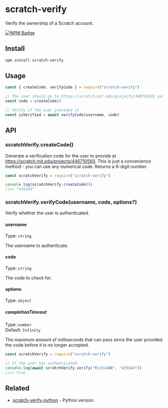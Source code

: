# scratch-verify

Verify the ownership of a Scratch account.

[![NPM Badge](https://nodei.co/npm/scratch-verify.png)](https://npmjs.com/package/scratch-verify)

## Install

```sh
npm install scratch-verify
```

## Usage

```js
const { createCode, verifyCode } = require("scratch-verify")

// The user should go to https://scratch.mit.edu/projects/440710593 and provide `code`
const code = createCode()

// Verify if the user provided it
const isVerified = await verifyCode(username, code)
```

## API

### scratchVerify.createCode()

Generate a verification code for the user to provide at https://scratch.mit.edu/projects/440710593. This is just a convenience method - you can use any numerical code. Returns a 6-digit number.

```js
const scratchVerify = require("scratch-verify")

console.log(scratchVerify.createCode())
//=> "435543"
```

### scratchVerify.verifyCode(username, code, options?)

Verify whether the user is authenticated.

#### username

Type: `string`

The username to authenticate.

#### code

Type: `string`

The code to check for.

#### options

Type: `object`

##### completionTimeout

Type: `number`\
Default: `Infinity`

The maximum amount of milliseconds that can pass since the user provided the code before it is no longer accepted.

```js
const scratchVerify = require("scratch-verify")

// If the user has authenticated
console.log(await scratchVerify.verify("RichieNB", "435543"))
//=> true
```

## Related

- [scratch-verify-python](https://github.com/Richienb/scratch-verify-python) - Python version.
